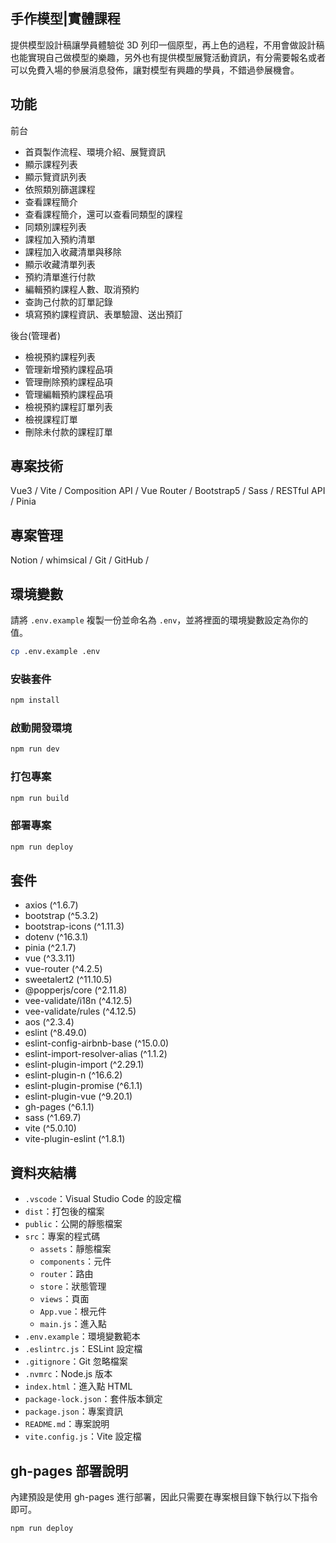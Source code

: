 ## 手作模型|實體課程

提供模型設計稿讓學員體驗從 3D 列印一個原型，再上色的過程，不用會做設計稿也能實現自己做模型的樂趣，另外也有提供模型展覽活動資訊，有分需要報名或者可以免費入場的參展消息發佈，讓對模型有興趣的學員，不錯過參展機會。

## 功能

前台

- 首頁製作流程、環境介紹、展覽資訊
- 顯示課程列表
- 顯示覽資訊列表
- 依照類別篩選課程
- 查看課程簡介
- 查看課程簡介，還可以查看同類型的課程
- 同類別課程列表
- 課程加入預約清單
- 課程加入收藏清單與移除
- 顯示收藏清單列表
- 預約清單進行付款
- 編輯預約課程人數、取消預約
- 查詢己付款的訂單記錄
- 填寫預約課程資訊、表單驗證、送出預訂


後台(管理者)

- 檢視預約課程列表
- 管理新增預約課程品項
- 管理刪除預約課程品項
- 管理編輯預約課程品項
- 檢視預約課程訂單列表
- 檢視課程訂單
- 刪除未付款的課程訂單


## 專案技術
Vue3 / Vite / Composition API / Vue Router / Bootstrap5 / Sass / RESTful API / Pinia


## 專案管理
Notion / whimsical / Git / GitHub / 


## 環境變數

請將 `.env.example` 複製一份並命名為 `.env`，並將裡面的環境變數設定為你的值。

```bash
cp .env.example .env
```

### 安裝套件

```bash
npm install
```

### 啟動開發環境

```bash
npm run dev
```

### 打包專案

```bash
npm run build
```

### 部署專案

```bash
npm run deploy
```

## 套件

- axios (^1.6.7)
- bootstrap (^5.3.2)
- bootstrap-icons (^1.11.3)
- dotenv (^16.3.1)
- pinia (^2.1.7)
- vue (^3.3.11)
- vue-router (^4.2.5)
- sweetalert2 (^11.10.5)
- @popperjs/core (^2.11.8)
- vee-validate/i18n (^4.12.5)
- vee-validate/rules (^4.12.5)
- aos (^2.3.4)
- eslint (^8.49.0)
- eslint-config-airbnb-base (^15.0.0)
- eslint-import-resolver-alias (^1.1.2)
- eslint-plugin-import (^2.29.1)
- eslint-plugin-n (^16.6.2)
- eslint-plugin-promise (^6.1.1)
- eslint-plugin-vue (^9.20.1)
- gh-pages (^6.1.1)
- sass (^1.69.7)
- vite (^5.0.10)
- vite-plugin-eslint (^1.8.1)

## 資料夾結構

- `.vscode`：Visual Studio Code 的設定檔
- `dist`：打包後的檔案
- `public`：公開的靜態檔案
- `src`：專案的程式碼
  - `assets`：靜態檔案
  - `components`：元件
  - `router`：路由
  - `store`：狀態管理
  - `views`：頁面
  - `App.vue`：根元件
  - `main.js`：進入點
- `.env.example`：環境變數範本
- `.eslintrc.js`：ESLint 設定檔
- `.gitignore`：Git 忽略檔案
- `.nvmrc`：Node.js 版本
- `index.html`：進入點 HTML
- `package-lock.json`：套件版本鎖定
- `package.json`：專案資訊
- `README.md`：專案說明
- `vite.config.js`：Vite 設定檔

## gh-pages 部署說明

內建預設是使用 gh-pages 進行部署，因此只需要在專案根目錄下執行以下指令即可。

```bash
npm run deploy
```
